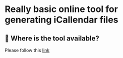 # Really basic online tool for generating iCallendar files

## 👀 Where is the tool available?

Please follow this [link](https://easyicallendar.com)
